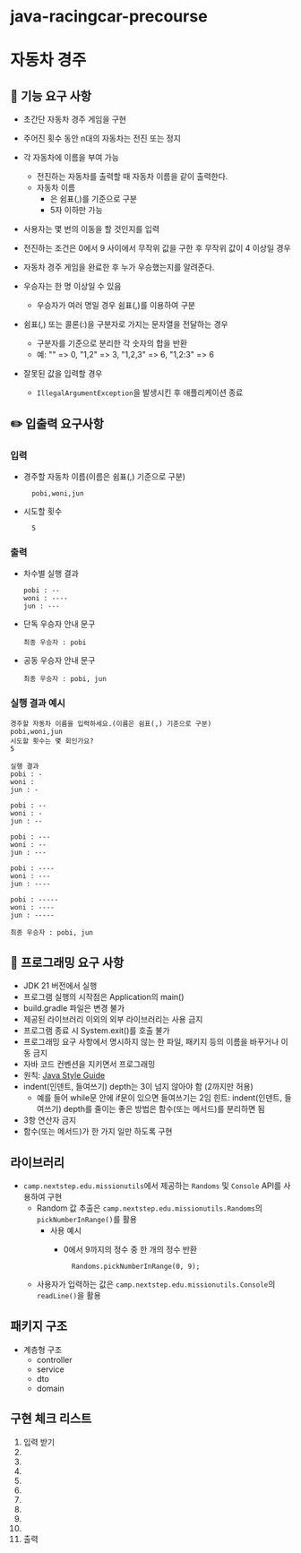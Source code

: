 # java-racingcar-precourse

# 자동차 경주

## 🎯 기능 요구 사항

- 초간단 자동차 경주 게임을 구현

- 주어진 횟수 동안 n대의 자동차는 전진 또는 정지
- 각 자동차에 이름을 부여 가능
  - 전진하는 자동차를 출력할 때 자동차 이름을 같이 출력한다.
  - 자동차 이름
    - 은 쉼표(,)를 기준으로 구분
    - 5자 이하만 가능
- 사용자는 몇 번의 이동을 할 것인지를 입력
- 전진하는 조건은 0에서 9 사이에서 무작위 값을 구한 후 무작위 값이 4 이상일 경우
- 자동차 경주 게임을 완료한 후 누가 우승했는지를 알려준다. 
- 우승자는 한 명 이상일 수 있음
  - 우승자가 여러 명일 경우 쉼표(,)를 이용하여 구분
- 쉼표(,) 또는 콜론(:)을 구분자로 가지는 문자열을 전달하는 경우
    - 구분자를 기준으로 분리한 각 숫자의 합을 반환
    - 예: "" => 0, "1,2" => 3, "1,2,3" => 6, "1,2:3" => 6

- 잘못된 값을 입력할 경우
    - `IllegalArgumentException`을 발생시킨 후 애플리케이션 종료

## ✏️ 입출력 요구사항

### 입력

- 경주할 자동차 이름(이름은 쉼표(,) 기준으로 구분)

        pobi,woni,jun

- 시도할 횟수

        5

### 출력

- 차수별 실행 결과

      pobi : --
      woni : ----
      jun : ---

- 단독 우승자 안내 문구

      최종 우승자 : pobi

- 공동 우승자 안내 문구

      최종 우승자 : pobi, jun

### 실행 결과 예시

```
경주할 자동차 이름을 입력하세요.(이름은 쉼표(,) 기준으로 구분)
pobi,woni,jun
시도할 횟수는 몇 회인가요?
5

실행 결과
pobi : -
woni : 
jun : -

pobi : --
woni : -
jun : --

pobi : ---
woni : --
jun : ---

pobi : ----
woni : ---
jun : ----

pobi : -----
woni : ----
jun : -----

최종 우승자 : pobi, jun
```

## 🚩 프로그래밍 요구 사항

- JDK 21 버전에서 실행
- 프로그램 실행의 시작점은 Application의 main()
- build.gradle 파일은 변경 불가
- 제공된 라이브러리 이외의 외부 라이브러리는 사용 금지
- 프로그램 종료 시 System.exit()를 호출 불가
- 프로그래밍 요구 사항에서 명시하지 않는 한 파일, 패키지 등의 이름을 바꾸거나 이동 금지
- 자바 코드 컨벤션을 지키면서 프로그래밍
- 원칙: [Java Style Guide](https://github.com/woowacourse/woowacourse-docs/tree/main/styleguide/java)
- indent(인덴트, 들여쓰기) depth는 3이 넘지 않아야 함 (2까지만 허용)
  - 예를 들어 while문 안에 if문이 있으면 들여쓰기는 2임
    힌트: indent(인덴트, 들여쓰기) depth를 줄이는 좋은 방법은 함수(또는 메서드)를 분리하면 됨
- 3항 연산자 금지
- 함수(또는 메서드)가 한 가지 일만 하도록 구현

## 라이브러리
- `camp.nextstep.edu.missionutils`에서 제공하는 `Randoms` 및 `Console` API를 사용하여 구현
  - Random 값 추출은 `camp.nextstep.edu.missionutils.Randoms`의 `pickNumberInRange()`를 활용
    - 사용 예시
        - 0에서 9까지의 정수 중 한 개의 정수 반환
      
                Randoms.pickNumberInRange(0, 9);
    
  - 사용자가 입력하는 값은 `camp.nextstep.edu.missionutils.Console`의 `readLine()`을 활용

## 패키지 구조

- 계층형 구조
    - controller
    - service
    - dto
    - domain

## 구현 체크 리스트

1. 입력 받기
2. 
3. 
4. 
5. 
6. 
7. 
8. 
9. 
10. 
11. 출력